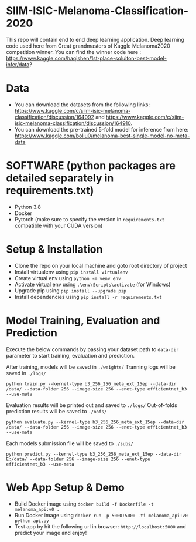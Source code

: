 # SIIM-ISIC-Melanoma-Classification-2020
This repo will contain end to end deep learning application. Deep learning code used here from Great grandmasters of Kaggle Melanoma2020 competition winner. You can find the winner code 
here : https://www.kaggle.com/haqishen/1st-place-soluiton-best-model-infer/data?

# Data
- You can download the datasets from the following links: https://www.kaggle.com/c/siim-isic-melanoma-classification/discussion/164092 and https://www.kaggle.com/c/siim-isic-melanoma-classification/discussion/164910.
- You can download the pre-trained 5-fold model for inference from here: https://www.kaggle.com/boliu0/melanoma-best-single-model-no-meta-data

# SOFTWARE (python packages are detailed separately in requirements.txt)
- Python 3.8
- Docker
- Pytorch (make sure to specify the version in `requirements.txt` compatible with your CUDA version)


# Setup & Installation
- Clone the repo on your local machine and goto root directory of project
- Install virtualenv using `pip install virtualenv`
- Create virtual env using `python -m venv env` 
- Activate virtual env using `.\env\Scripts\activate` (for Windows)
- Upgrade pip using `pip install --upgrade pip`
- Install dependencies using `pip install -r requirements.txt`

# Model Training, Evaluation and Prediction
Execute the below commands by passing your dataset path to `data-dir` parameter to start training, evaluation and prediction.

After training, models will be saved in `./weights/` Tranning logs will be saved in `./logs/`

`python train.py --kernel-type b3_256_256_meta_ext_15ep --data-dir /data/ --data-folder 256 --image-size 256 --enet-type efficientnet_b3 --use-meta`

Evaluation results will be printed out and saved to `./logs/` Out-of-folds prediction results will be saved to `./oofs/`

`python evaluate.py --kernel-type b3_256_256_meta_ext_15ep --data-dir /data/ --data-folder 256 --image-size 256 --enet-type efficientnet_b3 --use-meta`

Each models submission file will be saved to `./subs/`

`python predict.py --kernel-type b3_256_256_meta_ext_15ep --data-dir E:/data/ --data-folder 256 --image-size 256 --enet-type efficientnet_b3 --use-meta`

# Web App Setup & Demo
- Build Docker image using `docker build -f Dockerfile -t melanoma_api:v0 .`
- Run Docker image using `docker run -p 5000:5000 -ti melanoma_api:v0 python api.py`
- Test app by hit the following url in browser: `http://localhost:5000` and predict your image and enjoy!
